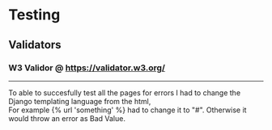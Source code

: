 # **Testing**

## **Validators**

### **W3 Validor @ https://validator.w3.org/**
------------

To able to succesfully test all the pages for errors I had to change the Django templating language from the html,\
For example {% url 'something' %} had to change it to "#". Otherwise it would throw an error as Bad Value.


